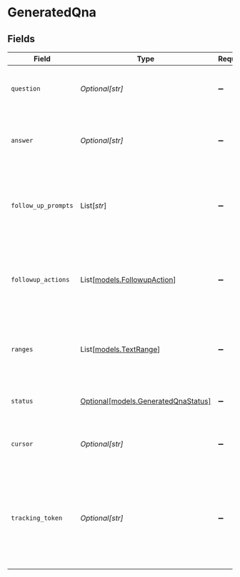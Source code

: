 # GeneratedQna


## Fields

| Field                                                                                                                | Type                                                                                                                 | Required                                                                                                             | Description                                                                                                          |
| -------------------------------------------------------------------------------------------------------------------- | -------------------------------------------------------------------------------------------------------------------- | -------------------------------------------------------------------------------------------------------------------- | -------------------------------------------------------------------------------------------------------------------- |
| `question`                                                                                                           | *Optional[str]*                                                                                                      | :heavy_minus_sign:                                                                                                   | Search query rephrased into a question.                                                                              |
| `answer`                                                                                                             | *Optional[str]*                                                                                                      | :heavy_minus_sign:                                                                                                   | Answer generated for the given query or the generated question.                                                      |
| `follow_up_prompts`                                                                                                  | List[*str*]                                                                                                          | :heavy_minus_sign:                                                                                                   | List of all follow-up prompts generated for the given query or the generated question.                               |
| `followup_actions`                                                                                                   | List[[models.FollowupAction](../models/followupaction.md)]                                                           | :heavy_minus_sign:                                                                                                   | List of follow-up actions generated for the given query or the generated question.                                   |
| `ranges`                                                                                                             | List[[models.TextRange](../models/textrange.md)]                                                                     | :heavy_minus_sign:                                                                                                   | Answer subsections to mark with special formatting (citations, bolding etc)                                          |
| `status`                                                                                                             | [Optional[models.GeneratedQnaStatus]](../models/generatedqnastatus.md)                                               | :heavy_minus_sign:                                                                                                   | Status of backend generating the answer                                                                              |
| `cursor`                                                                                                             | *Optional[str]*                                                                                                      | :heavy_minus_sign:                                                                                                   | An opaque cursor representing the search request                                                                     |
| `tracking_token`                                                                                                     | *Optional[str]*                                                                                                      | :heavy_minus_sign:                                                                                                   | An opaque token that represents this particular result in this particular query. To be used for /feedback reporting. |